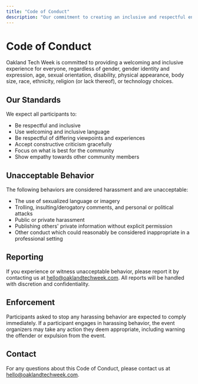 ```yaml
---
title: "Code of Conduct"
description: "Our commitment to creating an inclusive and respectful environment for all participants."
---
```


# Code of Conduct

Oakland Tech Week is committed to providing a welcoming and inclusive experience for everyone, regardless of gender, gender identity and expression, age, sexual orientation, disability, physical appearance, body size, race, ethnicity, religion (or lack thereof), or technology choices.

## Our Standards

We expect all participants to:

- Be respectful and inclusive
- Use welcoming and inclusive language
- Be respectful of differing viewpoints and experiences
- Accept constructive criticism gracefully
- Focus on what is best for the community
- Show empathy towards other community members

## Unacceptable Behavior

The following behaviors are considered harassment and are unacceptable:

- The use of sexualized language or imagery
- Trolling, insulting/derogatory comments, and personal or political attacks
- Public or private harassment
- Publishing others' private information without explicit permission
- Other conduct which could reasonably be considered inappropriate in a professional setting

## Reporting

If you experience or witness unacceptable behavior, please report it by contacting us at hello@oaklandtechweek.com. All reports will be handled with discretion and confidentiality.

## Enforcement

Participants asked to stop any harassing behavior are expected to comply immediately. If a participant engages in harassing behavior, the event organizers may take any action they deem appropriate, including warning the offender or expulsion from the event.

## Contact

For any questions about this Code of Conduct, please contact us at hello@oaklandtechweek.com.

